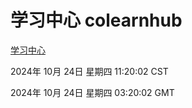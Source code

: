 # 学习中心 colearnhub
[学习中心](http://219.139.199.238:56308/colearnhub/)

2024年 10月 24日 星期四 11:20:02 CST

2024年 10月 24日 星期四 03:20:02 GMT
